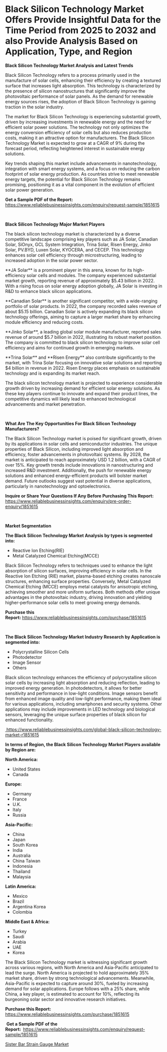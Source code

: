 <p><h1>Black Silicon Technology Market Offers Provide Insightful Data for the Time Period from 2025 to 2032 and also Provide Analysis Based on Application, Type, and Region</h1></p><p><strong>Black Silicon Technology Market Analysis and Latest Trends</strong></p>
<p><p>Black Silicon Technology refers to a process primarily used in the manufacture of solar cells, enhancing their efficiency by creating a textured surface that increases light absorption. This technology is characterized by the presence of silicon nanostructures that significantly improve the photovoltaic performance of solar panels. As the demand for renewable energy sources rises, the adoption of Black Silicon Technology is gaining traction in the solar industry.</p><p>The market for Black Silicon Technology is experiencing substantial growth, driven by increasing investments in renewable energy and the need for efficient solar power solutions. The technology not only optimizes the energy conversion efficiency of solar cells but also reduces production costs, making it an attractive option for manufacturers. The Black Silicon Technology Market is expected to grow at a CAGR of 9% during the forecast period, reflecting heightened interest in sustainable energy solutions.</p><p>Key trends shaping this market include advancements in nanotechnology, integration with smart energy systems, and a focus on reducing the carbon footprint of solar energy production. As countries strive to meet renewable energy targets, the potential for Black Silicon Technology remains promising, positioning it as a vital component in the evolution of efficient solar power generation.</p></p>
<p><strong>Get a Sample PDF of the Report:&nbsp;</strong> <a href="https://www.reliablebusinessinsights.com/enquiry/request-sample/1851615?utm_campaign=2760&utm_medium=2&utm_source=Github&utm_content=ia&utm_term=26032025&utm_id=black-silicon-technology">https://www.reliablebusinessinsights.com/enquiry/request-sample/1851615</a></p>
<p>&nbsp;</p>
<p><strong>Black Silicon Technology Major Market Players</strong></p>
<p><p>The black silicon technology market is characterized by a diverse competitive landscape comprising key players such as JA Solar, Canadian Solar, SiOnyx, GCL System Integration, Trina Solar, Risen Energy, Jinko Solar, PV.BYD, Luxen Solar, KYOCERA, and CECEP. This technology enhances solar cell efficiency through microstructuring, leading to increased adoption in the solar power sector.</p><p>**JA Solar** is a prominent player in this arena, known for its high-efficiency solar cells and modules. The company experienced substantial market growth, reporting revenue of approximately $5.43 billion in 2022. With a rising focus on solar energy adoption globally, JA Solar is investing in R&D to enhance black silicon applications.</p><p>**Canadian Solar** is another significant competitor, with a wide-ranging portfolio of solar products. In 2022, the company recorded sales revenue of about $5.15 billion. Canadian Solar is actively expanding its black silicon technology offerings, aiming to capture a larger market share by enhancing module efficiency and reducing costs.</p><p>**Jinko Solar**, a leading global solar module manufacturer, reported sales revenue of around $5.7 billion in 2022, illustrating its robust market position. The company is committed to black silicon technology to improve solar cell efficiency and aims for continued growth in emerging markets.</p><p>**Trina Solar** and **Risen Energy** also contribute significantly to the market, with Trina Solar focusing on innovative solar solutions and reporting $4 billion in revenue in 2022. Risen Energy places emphasis on sustainable technology and is expanding its market reach.</p><p>The black silicon technology market is projected to experience considerable growth driven by increasing demand for efficient solar energy solutions. As these key players continue to innovate and expand their product lines, the competitive dynamics will likely lead to enhanced technological advancements and market penetration.</p></p>
<p>&nbsp;</p>
<p><strong>What Are The Key Opportunities For Black Silicon Technology Manufacturers?</strong></p>
<p><p>The Black Silicon Technology market is poised for significant growth, driven by its applications in solar cells and semiconductor industries. The unique properties of Black Silicon, including improved light absorption and efficiency, foster advancements in photovoltaic systems. By 2028, the market is anticipated to reach approximately USD 1.2 billion, with a CAGR of over 15%. Key growth trends include innovations in nanostructuring and increased R&D investment. Additionally, the push for renewable energy solutions and enhanced energy-efficient products will bolster market demand. Future outlooks suggest vast potential in diverse applications, particularly in nanotechnology and optoelectronics.</p></p>
<p><strong>Inquire or Share Your Questions If Any Before Purchasing This Report:</strong> <a href="https://www.reliablebusinessinsights.com/enquiry/pre-order-enquiry/1851615?utm_campaign=2760&utm_medium=2&utm_source=Github&utm_content=ia&utm_term=26032025&utm_id=black-silicon-technology">https://www.reliablebusinessinsights.com/enquiry/pre-order-enquiry/1851615</a></p>
<p>&nbsp;</p>
<p><strong>Market Segmentation</strong></p>
<p><strong>The Black Silicon Technology Market Analysis by types is segmented into:</strong></p>
<p><ul><li>Reactive Ion Etching(RIE)</li><li>Metal Catalyzed Chemical Etching(MCCE)</li></ul></p>
<p><p>Black Silicon Technology refers to techniques used to enhance the light absorption of silicon surfaces, improving efficiency in solar cells. In the Reactive Ion Etching (RIE) market, plasma-based etching creates nanoscale structures, enhancing surface properties. Conversely, Metal Catalyzed Chemical Etching (MCCE) employs metal catalysts for anisotropic etching, achieving smoother and more uniform surfaces. Both methods offer unique advantages in the photovoltaic industry, driving innovation and yielding higher-performance solar cells to meet growing energy demands.</p></p>
<p><strong>Purchase this Report:&nbsp;</strong><a href="https://www.reliablebusinessinsights.com/purchase/1851615?utm_campaign=2760&utm_medium=2&utm_source=Github&utm_content=ia&utm_term=26032025&utm_id=black-silicon-technology">https://www.reliablebusinessinsights.com/purchase/1851615</a></p>
<p>&nbsp;</p>
<p><strong>The Black Silicon Technology Market Industry Research by Application is segmented into:</strong></p>
<p><ul><li>Polycrystalline Silicon Cells</li><li>Photodetector</li><li>Image Sensor</li><li>Others</li></ul></p>
<p><p>Black silicon technology enhances the efficiency of polycrystalline silicon solar cells by increasing light absorption and reducing reflection, leading to improved energy generation. In photodetectors, it allows for better sensitivity and performance in low-light conditions. Image sensors benefit from enhanced image quality and low-light performance, making them ideal for various applications, including smartphones and security systems. Other applications may include improvements in LED technology and biological sensors, leveraging the unique surface properties of black silicon for enhanced functionality.</p></p>
<p><a href="https://www.reliablebusinessinsights.com/global-black-silicon-technology-market-r1851615?utm_campaign=2760&utm_medium=2&utm_source=Github&utm_content=ia&utm_term=26032025&utm_id=black-silicon-technology">&nbsp;https://www.reliablebusinessinsights.com/global-black-silicon-technology-market-r1851615</a></p>
<p><strong>In terms of Region, the Black Silicon Technology Market Players available by Region are:</strong></p>
<p>
    <p> <strong> North America: </strong>
        <ul>
            <li>United States</li>
            <li>Canada</li>
        </ul>
        </p> 
    <p> <strong> Europe: </strong>
        <ul>
            <li>Germany</li>
            <li>France</li>
            <li>U.K.</li>
            <li>Italy</li>
            <li>Russia</li>
        </ul>
        </p> 
    <p> <strong> Asia-Pacific: </strong>
        <ul>
            <li>China</li>
            <li>Japan</li>
            <li>South Korea</li>
            <li>India</li>
            <li>Australia</li>
            <li>China Taiwan</li>
            <li>Indonesia</li>
            <li>Thailand</li>
            <li>Malaysia</li>
        </ul>
        </p> 
    <p> <strong> Latin America: </strong>
        <ul>
            <li>Mexico</li>
            <li>Brazil</li>
            <li>Argentina Korea</li>
            <li>Colombia</li>
        </ul>
        </p> 
    <p> <strong> Middle East & Africa: </strong>
        <ul>
            <li>Turkey</li>
            <li>Saudi</li>
            <li>Arabia</li>
            <li>UAE</li>
            <li>Korea</li>
        </ul>
    </p>
    </p>
<p><p>The Black Silicon Technology market is witnessing significant growth across various regions, with North America and Asia-Pacific anticipated to lead the surge. North America is projected to hold approximately 35% market share, driven by strong technological advancements. Meanwhile, Asia-Pacific is expected to capture around 30%, fueled by increasing demand for solar applications. Europe follows with a 25% share, while China, a key player, is estimated to account for 10%, reflecting its burgeoning solar sector and innovative research initiatives.</p></p>
<p><strong>Purchase this Report: </strong><a href="https://www.reliablebusinessinsights.com/purchase/1851615?utm_campaign=2760&utm_medium=2&utm_source=Github&utm_content=ia&utm_term=26032025&utm_id=black-silicon-technology">https://www.reliablebusinessinsights.com/purchase/1851615</a></p>
<p>&nbsp;<strong>Get a Sample PDF of the Report:&nbsp;&nbsp;</strong><a href="https://www.reliablebusinessinsights.com/enquiry/request-sample/1851615?utm_campaign=2760&utm_medium=2&utm_source=Github&utm_content=ia&utm_term=26032025&utm_id=black-silicon-technology">https://www.reliablebusinessinsights.com/enquiry/request-sample/1851615</a></p>
<p><strong></strong></p>
<p><p><a href="https://github.com/nabadeneme/Market-Research-Report-List-1/blob/main/sister-bar-strain-gauge-market.md?utm_campaign=2760&utm_medium=2&utm_source=Github&utm_content=ia&utm_term=26032025&utm_id=black-silicon-technology">Sister Bar Strain Gauge Market</a></p></p>